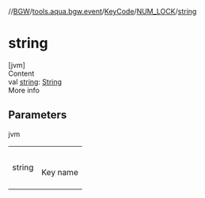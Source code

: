 //[BGW](../../../../index.md)/[tools.aqua.bgw.event](../../index.md)/[KeyCode](../index.md)/[NUM_LOCK](index.md)/[string](string.md)



# string  
[jvm]  
Content  
val [string](string.md): [String](https://kotlinlang.org/api/latest/jvm/stdlib/kotlin/-string/index.html)  
More info  


## Parameters  
  
jvm  
  
| | |
|---|---|
| <a name="tools.aqua.bgw.event/KeyCode.NUM_LOCK/string/#/PointingToDeclaration/"></a>string| <a name="tools.aqua.bgw.event/KeyCode.NUM_LOCK/string/#/PointingToDeclaration/"></a><br><br>Key name<br><br>|
  
  



